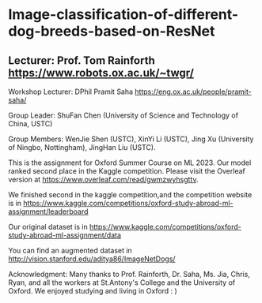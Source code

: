 # Image-classification-of-different-dog-breeds-based-on-ResNet
## Lecturer: Prof. Tom Rainforth   https://www.robots.ox.ac.uk/~twgr/
Workshop Lecturer: DPhil Pramit Saha   https://eng.ox.ac.uk/people/pramit-saha/ 

Group Leader: ShuFan Chen (University of Science and Technology of China, USTC)

Group Members: WenJie Shen (USTC), XinYi Li (USTC), Jing Xu (University of Ningbo, Nottingham), JingHan Liu (USTC).

This is the assignment for Oxford Summer Course on ML 2023. Our model ranked second place in the Kaggle competition. Please visit the Overleaf version at https://www.overleaf.com/read/gwmzwyhsgttv.

We finished second in the kaggle competition,and the competition website is in https://www.kaggle.com/competitions/oxford-study-abroad-ml-assignment/leaderboard

Our original dataset is in https://www.kaggle.com/competitions/oxford-study-abroad-ml-assignment/data

You can find an augmented dataset in http://vision.stanford.edu/aditya86/ImageNetDogs/ 

Acknowledgment: Many thanks to Prof. Rainforth, Dr. Saha, Ms. Jia, Chris, Ryan, and all the workers at St.Antony's College and the University of Oxford. We enjoyed studying and living in Oxford : )
